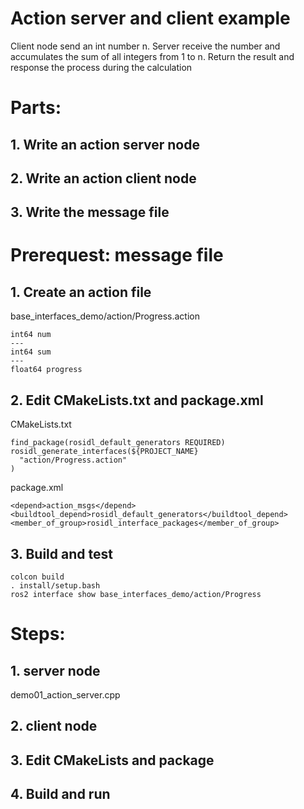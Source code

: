 # Action server and client example
Client node send an int number n. 
Server receive the number and accumulates the sum of all integers from 1 to n.
Return the result and response the process during the calculation 

# Parts:
## 1. Write an action server node
## 2. Write an action client node
## 3. Write the message file

# Prerequest: message file
## 1. Create an action file 
base_interfaces_demo/action/Progress.action
```
int64 num
---
int64 sum
---
float64 progress
```
## 2. Edit CMakeLists.txt and package.xml
CMakeLists.txt
```
find_package(rosidl_default_generators REQUIRED)
rosidl_generate_interfaces(${PROJECT_NAME}
  "action/Progress.action"
)
```
package.xml
```
<depend>action_msgs</depend>
<buildtool_depend>rosidl_default_generators</buildtool_depend>
<member_of_group>rosidl_interface_packages</member_of_group>
```
## 3. Build and test
```
colcon build
. install/setup.bash
ros2 interface show base_interfaces_demo/action/Progress

```

# Steps:
## 1. server node
demo01_action_server.cpp
## 2. client node
## 3. Edit CMakeLists and package
## 4. Build and run
